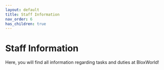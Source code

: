 ```yaml
---
layout: default
title: Staff Information
nav_order: 6
has_children: true
---
```


# Staff Information
Here, you will find all information regarding tasks and duties at BloxWorld! 
